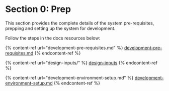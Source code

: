 # Section 0: Prep

This section provides the complete details of the system pre-requisites, prepping and setting up the system for development.&#x20;

Follow the steps in the docs resources below:

{% content-ref url="development-pre-requisites.md" %}
[development-pre-requisites.md](development-pre-requisites.md)
{% endcontent-ref %}

{% content-ref url="design-inputs/" %}
[design-inputs](design-inputs/)
{% endcontent-ref %}

{% content-ref url="development-environment-setup.md" %}
[development-environment-setup.md](development-environment-setup.md)
{% endcontent-ref %}

